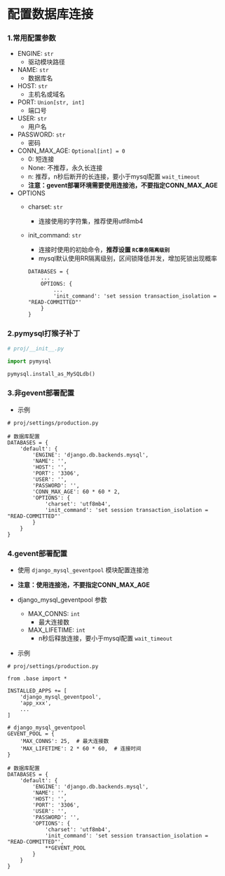 # 配置数据库连接

### 1.常用配置参数

- ENGINE: `str`
  - 驱动模块路径 
- NAME: `str`
  - 数据库名 
- HOST: `str`
  - 主机名或域名
- PORT: `Union[str, int]`
  - 端口号
- USER: `str`
  - 用户名 
- PASSWORD: `str`
  - 密码
- CONN_MAX_AGE: `Optional[int] = 0`
  - 0: 短连接
  - None: 不推荐，永久长连接
  - n: 推荐，n秒后断开的长连接，要小于mysql配置 `wait_timeout`
  - **注意：gevent部署环境需要使用连接池，不要指定CONN_MAX_AGE**
- OPTIONS
  - charset: `str`
    - 连接使用的字符集，推荐使用utf8mb4 
  - init_command: `str`
    - 连接时使用的初始命令，**推荐设置 `RC事务隔离级别`**
    - mysql默认使用RR隔离级别，区间锁降低并发，增加死锁出现概率
      
    ```
    DATABASES = {
        ...
        OPTIONS: {
            ...
            'init_command': 'set session transaction_isolation = "READ-COMMITTED"'
        }
    }
    ```

### 2.pymysql打猴子补丁

```python
# proj/__init__.py

import pymysql

pymysql.install_as_MySQLdb()
```

### 3.非gevent部署配置

- 示例

```
# proj/settings/production.py

# 数据库配置
DATABASES = {
    'default': {
        'ENGINE': 'django.db.backends.mysql', 
        'NAME': '',
        'HOST': '',
        'PORT': '3306',
        'USER': '',
        'PASSWORD': '',
        'CONN_MAX_AGE': 60 * 60 * 2,
        'OPTIONS': {
            'charset': 'utf8mb4',
            'init_command': 'set session transaction_isolation = "READ-COMMITTED"'
        }
    }
}

```

### 4.gevent部署配置

- 使用 `django_mysql_geventpool` 模块配置连接池
- **注意：使用连接池，不要指定CONN_MAX_AGE**
- django_mysql_geventpool 参数
    - MAX_CONNS: `int`
      - 最大连接数
    - MAX_LIFETIME: `int`
      - n秒后释放连接，要小于mysql配置 `wait_timeout`

- 示例

```
# proj/settings/production.py

from .base import *

INSTALLED_APPS += [
    'django_mysql_geventpool',
    'app_xxx',
    ...
]

# django_mysql_geventpool
GEVENT_POOL = {
    'MAX_CONNS': 25,  # 最大连接数
    'MAX_LIFETIME': 2 * 60 * 60,  # 连接时间
}

# 数据库配置
DATABASES = {
    'default': {
        'ENGINE': 'django.db.backends.mysql', 
        'NAME': '',
        'HOST': '',
        'PORT': '3306',
        'USER': '',
        'PASSWORD': '',
        'OPTIONS': {
            'charset': 'utf8mb4',
            'init_command': 'set session transaction_isolation = "READ-COMMITTED"',
            **GEVENT_POOL
        }
    }
}
```
